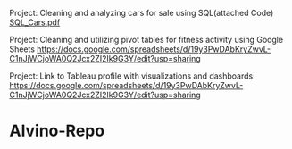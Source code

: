 Project: Cleaning and analyzing cars for sale using SQL(attached Code)
[SQL_Cars.pdf](https://github.com/alamar93/Alvino-Repo/files/8627400/SQL_Cars.pdf)

Project: Cleaning and utilizing pivot tables for fitness activity using Google Sheets
https://docs.google.com/spreadsheets/d/19y3PwDAbKryZwvL-C1nJjWCjoWA0Q2Jcx2ZI2Ik9G3Y/edit?usp=sharing

Project: Link to Tableau profile with visualizations and dashboards: https://docs.google.com/spreadsheets/d/19y3PwDAbKryZwvL-C1nJjWCjoWA0Q2Jcx2ZI2Ik9G3Y/edit?usp=sharing
# Alvino-Repo
